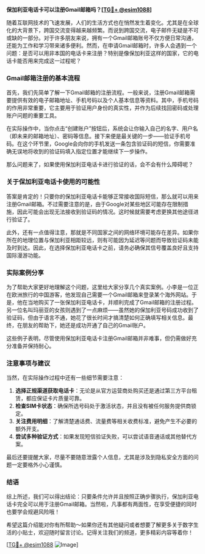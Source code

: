 **保加利亚电话卡可以注册Gmail邮箱吗？[[TG💪+ @esim1088](https://t.me/s/esim1088)]**

随着互联网技术的飞速发展，人们的生活方式也在悄然发生着变化。尤其是在全球化的大背景下，跨国交流变得越来越频繁。而说到跨国交流，电子邮件无疑是不可或缺的一部分。对于许多朋友来说，拥有一个Gmail邮箱账号不仅方便日常沟通，还能为工作和学习带来诸多便利。然而，在申请Gmail邮箱时，许多人会遇到一个问题：是否可以用非本国的电话卡来注册？特别是像保加利亚这样的国家，它的电话卡能否用来完成这一过程呢？

### Gmail邮箱注册的基本流程

首先，我们先简单了解一下Gmail邮箱的注册流程。一般来说，注册Gmail邮箱需要提供有效的电子邮箱地址、手机号码以及个人基本信息等资料。其中，手机号码的作用非常重要，它主要用于验证用户身份的真实性，并作为后续找回密码或处理账户问题的重要工具。

在实际操作中，当你点击“创建账户”按钮后，系统会让你输入自己的名字、用户名（即未来的邮箱地址）、密码等信息。接下来便是最关键的一步——验证手机号码。在这个环节里，Google会向你的手机发送一条包含验证码的短信，你需要准确无误地将收到的验证码填入指定位置才能继续下一步操作。

那么问题来了，如果使用保加利亚电话卡进行验证的话，会不会有什么障碍呢？

### 关于保加利亚电话卡使用的可能性

答案是肯定的！只要你的保加利亚电话卡能够正常接收国际短信，那么就可以用来注册Gmail邮箱。不过需要注意的是，由于Google对某些地区可能存在限制措施，因此可能会出现无法接收到验证码的情况。这时候就需要考虑更换其他途径进行验证了。

此外，还有一点值得注意，那就是不同国家之间的网络环境可能存在差异。如果你所在的地理位置与保加利亚相距较远，则有可能因为延迟等问题而导致验证码未能及时到达。因此，在选择保加利亚电话卡之前，请务必确保其信号覆盖良好且支持国际漫游功能。

### 实际案例分享

为了帮助大家更好地理解这个问题，这里给大家分享几个真实案例。小李是一位正在欧洲旅行的中国游客，他发现自己需要一个Gmail邮箱来登录某个海外网站。于是，他在当地购买了一张保加利亚电话卡，并顺利完成了Gmail邮箱的注册过程。另一位名叫玛丽亚的女孩则遇到了一点麻烦——虽然她的保加利亚号码成功收到了验证码，但由于语言不通，她花了很长时间才搞清楚如何正确填写相关信息。最终，在朋友的帮助下，她还是成功开通了自己的Gmail账户。

这些例子表明，尽管使用保加利亚电话卡注册Gmail邮箱并非难事，但仍需做好充分准备并保持耐心。

### 注意事项与建议

当然，在实际操作过程中还有一些细节需要注意：

1. **选择正规渠道获取电话卡**：无论是从官方运营商处购买还是通过第三方平台租赁，都应保证卡片质量可靠。
2. **检查SIM卡状态**：确保所选号码处于激活状态，并且没有被任何服务提供商锁定。
3. **关注费用明细**：了解清楚通话费、流量费等相关收费标准，避免产生不必要的额外开支。
4. **尝试多种验证方式**：如果发现短信验证失败，可以尝试语音通话或其他替代方案。

最后还要提醒大家，尽量不要随意泄露个人信息，尤其是涉及到隐私安全方面的问题一定要格外小心谨慎。

### 结语

综上所述，我们可以得出结论：只要条件允许并且按照正确步骤执行，保加利亚电话卡完全可以用于注册Gmail邮箱。当然啦，凡事都有两面性，在享受便捷的同时也要学会规避风险哦！

希望这篇介绍能对你有所帮助～如果你还有其他疑问或者想要了解更多关于数字生活的小贴士，欢迎随时留言讨论。记得关注我们的频道，更多精彩内容等着你！

[[TG💪+ @esim1088](https://t.me/s/esim1088) ![Image](https://i.postimg.cc/4NQfJmqS/Snipaste-2025-05-13-00-14-12.png)]